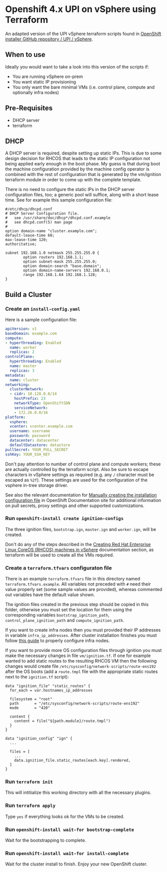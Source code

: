 # Openshift 4.x UPI on vSphere using Terraform

An adapted version of the UPI vSphere terraform scripts found in 
[OpenShift installer GitHub repository / UPI / vSphere](https://github.com/openshift/installer/tree/master/upi/vsphere).

## When to use

Ideally you would want to take a look into this version of the scripts if:

- You are running vSphere on-prem
- You want static IP provisioning
- You only want the bare minimal VMs (i.e. control plane, compute and optionally infra nodes)

## Pre-Requisites

* DHCP server
* terraform

## DHCP

A DHCP server is required, despite setting up static IPs. This is due to some design decision for 
RHCOS that leads to the static IP configuration not being applied early enough in the boot phase. 
My guess is that during boot the machine configuration provided by the machine config operator is 
combined with the rest of configuration that is generated by the vm/ignition terraform module in 
order to come up with the complete template.

There is no need to configure the static IPs in the DHCP server configuration files, too; a generic
 pool will suffice, along with a short lease time. See for example this sample configuration file:

```
#/etc/dhcp/dhcpd.conf
# DHCP Server Configuration file.
#   see /usr/share/doc/dhcp*/dhcpd.conf.example
#   see dhcpd.conf(5) man page
#
option domain-name "cluster.example.com";
default-lease-time 60;
max-lease-time 120;
authoritative;

subnet 192.168.1.0 netmask 255.255.255.0 {
        option routers 192.168.1.1;
        option subnet-mask 255.255.255.0;
        option domain-search "base.domain";
        option domain-name-servers 192.168.0.1;
        range 192.168.1.64 192.168.1.128;
}
```

## Build a Cluster

### Create an `install-config.yaml`

Here is a sample configuration file:

```yaml
apiVersion: v1
baseDomain: example.com
compute:
- hyperthreading: Enabled
  name: worker
  replicas: 2
controlPlane:
  hyperthreading: Enabled
  name: master
  replicas: 3
metadata:
  name: cluster
networking:
  clusterNetwork:
  - cidr: 10.128.0.0/14
    hostPrefix: 23
    networkType: OpenShiftSDN
    serviceNetwork:
    - 172.26.0.0/16
platform:
  vsphere:
  vcenter: vcenter.example.com
  username: username
  password: password
  datacenter: datacenter
  defaultDatastore: datastore
pullSecret: YOUR_PULL_SECRET
sshKey: YOUR_SSH_KEY
```

Don't pay attention to number of control plane and compute workers; these are actually
controlled by the terraform script. Also be sure to escape characters in vSphere settings 
as required (e.g. any `/` character must be escaped as `%2f`). These settings are used for the 
configuration of the vsphere in-tree storage driver.

See also the relevant documentation for [Manually creating the installation configuration file](https://docs.openshift.com/container-platform/4.5/installing/installing_vsphere/installing-vsphere.html#installation-initializing-manual_installing-vsphere) 
in OpenShift Documentation site for additional information on pull secrets, proxy settings
and other supported customizations.

### Run `openshift-install create ignition-configs`

The three ignition files, `bootstrap.ign`, `master.ign` and `worker.ign`, will be created.

Don't do any of the steps described in the 
[Creating Red Hat Enterprise Linux CoreOS (RHCOS) machines in vSphere](https://docs.openshift.com/container-platform/4.5/installing/installing_vsphere/installing-vsphere.html#installation-vsphere-machines_installing-vsphere)
documentation section, as terraform will be used to create all the VMs required.

### Create a `terraform.tfvars` configuraton file

There is an example `terraform.tfvars` file in this directory named `terraform.tfvars.example`. All
variables not preceded with `#` need their value properly set (some sample values are provided), 
whereas commented out variables have the default value shown.

The ignition files created in the previous step should be copied in this folder, otherwise you
must set the location for them using the corresponding variables `bootstrap_ignition_path`, 
`control_plane_ignition_path` and `compute_ignition_path`.

If you want to create infra nodes then you must provided their IP addresses in variable 
`infra_ip_addresses`. After cluster installation finishes you must follow 
[this guide](https://www.redhat.com/en/blog/openshift-container-platform-4-how-does-machine-config-pool-work) 
to properly configure infra nodes.

If you want to provide more OS configuration files through ignition you must make the necessary 
changes in file `vm/ignition.tf`. If one for example wanted to add static routes to the resulting
RHCOS VM then the following changes would create file `/etc/sysconfig/network-scripts/route-ens192` 
after the OS boots (add a `route.tmpl` file with the appropriate static routes next to the 
`ignition.tf` script):

```
data "ignition_file" "static_routes" {
  for_each = var.hostnames_ip_addresses

  filesystem = "root"
  path       = "/etc/sysconfig/network-scripts/route-ens192"
  mode       = "420"

  content {
    content = file("${path.module}/route.tmpl")
  }
}

data "ignition_config" "ign" {
  ...

  files = [
    ...
    data.ignition_file.static_routes[each.key].rendered,
  ]
}
```

### Run `terraform init`

This will intitialize this working directory with all the necessary plugins.

### Run `terraform apply`

Type `yes` if everything looks ok for the VMs to be created.

### Run `openshift-install wait-for bootstrap-complete`

Wait for the bootstrapping to complete.

### Run `openshift-install wait-for install-complete`

Wait for the cluster install to finish. Enjoy your new OpenShift cluster.